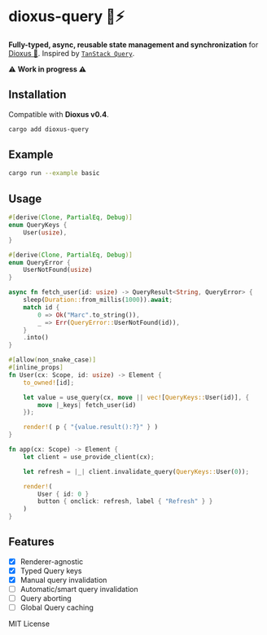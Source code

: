 # dioxus-query 🦀⚡

**Fully-typed, async, reusable state management and synchronization** for [Dioxus 🧬](https://dioxuslabs.com/). Inspired by [`TanStack Query`](https://tanstack.com/query/latest/docs/react/overview).

⚠️ **Work in progress ⚠️**

## Installation

Compatible with **Dioxus v0.4**.

```bash
cargo add dioxus-query
```

## Example

```bash	
cargo run --example basic
```

## Usage

```rust
#[derive(Clone, PartialEq, Debug)]
enum QueryKeys {
    User(usize),
}

#[derive(Clone, PartialEq, Debug)]
enum QueryError {
    UserNotFound(usize)
}

async fn fetch_user(id: usize) -> QueryResult<String, QueryError> {
    sleep(Duration::from_millis(1000)).await;
    match id {
        0 => Ok("Marc".to_string()),
        _ => Err(QueryError::UserNotFound(id)),
    }
    .into()
}

#[allow(non_snake_case)]
#[inline_props]
fn User(cx: Scope, id: usize) -> Element {
    to_owned![id];

    let value = use_query(cx, move || vec![QueryKeys::User(id)], {
        move |_keys| fetch_user(id)
    });

    render!( p { "{value.result():?}" } )
}

fn app(cx: Scope) -> Element {
    let client = use_provide_client(cx);

    let refresh = |_| client.invalidate_query(QueryKeys::User(0));

    render!(
        User { id: 0 }
        button { onclick: refresh, label { "Refresh" } }
    )
}
```

## Features
- [x] Renderer-agnostic
- [x] Typed Query keys
- [x] Manual query invalidation
- [ ] Automatic/smart query invalidation
- [ ] Query aborting
- [ ] Global Query caching

MIT License